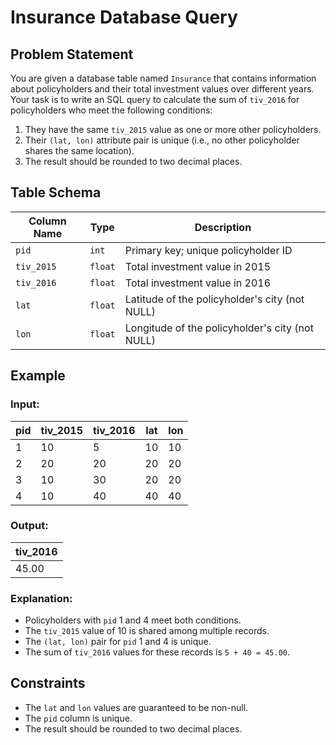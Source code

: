 # Insurance Database Query

## Problem Statement
You are given a database table named `Insurance` that contains information about policyholders and their total investment values over different years. Your task is to write an SQL query to calculate the sum of `tiv_2016` for policyholders who meet the following conditions:

1. They have the same `tiv_2015` value as one or more other policyholders.
2. Their `(lat, lon)` attribute pair is unique (i.e., no other policyholder shares the same location).
3. The result should be rounded to two decimal places.

## Table Schema

| Column Name | Type  | Description |
|-------------|-------|-------------|
| `pid`       | `int`   | Primary key; unique policyholder ID |
| `tiv_2015`  | `float` | Total investment value in 2015 |
| `tiv_2016`  | `float` | Total investment value in 2016 |
| `lat`       | `float` | Latitude of the policyholder's city (not NULL) |
| `lon`       | `float` | Longitude of the policyholder's city (not NULL) |

## Example

### Input:

| pid | tiv_2015 | tiv_2016 | lat | lon |
|----|---------|---------|----|----|
| 1  | 10      | 5       | 10 | 10 |
| 2  | 20      | 20      | 20 | 20 |
| 3  | 10      | 30      | 20 | 20 |
| 4  | 10      | 40      | 40 | 40 |

### Output:

| tiv_2016 |
|----------|
| 45.00    |

### Explanation:
- Policyholders with `pid` 1 and 4 meet both conditions.
- The `tiv_2015` value of 10 is shared among multiple records.
- The `(lat, lon)` pair for `pid` 1 and 4 is unique.
- The sum of `tiv_2016` values for these records is `5 + 40 = 45.00`.

## Constraints
- The `lat` and `lon` values are guaranteed to be non-null.
- The `pid` column is unique.
- The result should be rounded to two decimal places.


